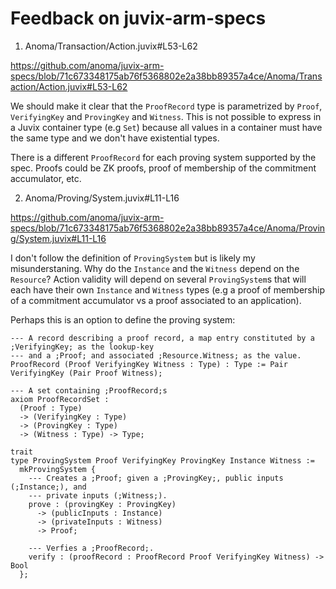 # Feedback on juvix-arm-specs

1. Anoma/Transaction/Action.juvix#L53-L62

https://github.com/anoma/juvix-arm-specs/blob/71c673348175ab76f5368802e2a38bb89357a4ce/Anoma/Transaction/Action.juvix#L53-L62

We should make it clear that the `ProofRecord` type is parametrized by `Proof`, `VerifyingKey` and `ProvingKey` and `Witness`. This is not possible to express in a Juvix container type (e.g `Set`) because all values in a container must have the same type and we don't have existential types.

There is a different `ProofRecord` for each proving system supported by the spec. Proofs could be ZK proofs, proof of membership of the commitment accumulator, etc.

2. Anoma/Proving/System.juvix#L11-L16

https://github.com/anoma/juvix-arm-specs/blob/71c673348175ab76f5368802e2a38bb89357a4ce/Anoma/Proving/System.juvix#L11-L16

I don't follow the definition of `ProvingSystem` but is likely my misunderstaning. Why do the `Instance` and the `Witness` depend on the `Resource`? Action validity will depend on several `ProvingSystem`s that will each have their own `Instance` and `Witness` types (e.g a proof of membership of a commitment accumulator vs a proof associated to an application).

Perhaps this is an option to define the proving system:

```
--- A record describing a proof record, a map entry constituted by a ;VerifyingKey; as the lookup-key
--- and a ;Proof; and associated ;Resource.Witness; as the value.
ProofRecord (Proof VerifyingKey Witness : Type) : Type := Pair VerifyingKey (Pair Proof Witness);

--- A set containing ;ProofRecord;s
axiom ProofRecordSet :
  (Proof : Type)
  -> (VerifyingKey : Type)
  -> (ProvingKey : Type)
  -> (Witness : Type) -> Type;

trait
type ProvingSystem Proof VerifyingKey ProvingKey Instance Witness :=
  mkProvingSystem {
    --- Creates a ;Proof; given a ;ProvingKey;, public inputs (;Instance;), and
    --- private inputs (;Witness;).
    prove : (provingKey : ProvingKey)
      -> (publicInputs : Instance)
      -> (privateInputs : Witness)
      -> Proof;

    --- Verfies a ;ProofRecord;.
    verify : (proofRecord : ProofRecord Proof VerifyingKey Witness) -> Bool
  };

```
